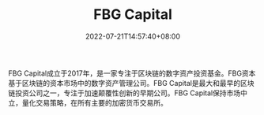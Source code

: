 ﻿---
weight: 
title: "FBG Capital"
description: "FBG Capital成立于2017年，是一家专注于区块链的数字资产投资基金"
date: 2022-07-21T14:57:40+08:00
lastmod: 2022-07-21T14:57:40+08:00
draft: false
authors: ["Simon"]
featuredImage: "fbg-capital.png"
link: "https://www.fbg.capital/"
tags: ["投资机构","FBG Capital"]
categories: ["navigation"]
navigation: ["投资机构"]
lightgallery: true
toc: true
pinned: false
recommend: false
recommend1: false
---
FBG Capital成立于2017年，是一家专注于区块链的数字资产投资基金。FBG资本基于区块链的资本市场中的数字资产管理公司。FBG Capital是最大和最早的区块链投资公司之一，专注于加速颠覆性创新的早期公司。FBG Capital保持市场中立，量化交易策略，在所有主要的加密货币交易所。

